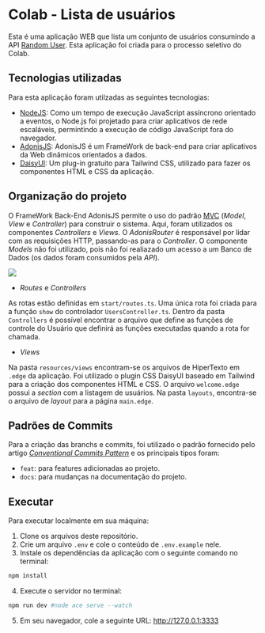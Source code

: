 # Colab - Lista de usuários

Esta é uma aplicação WEB que lista um conjunto de usuários consumindo a API [Random User](https://randomuser.me/). Esta aplicação foi criada para o processo seletivo do Colab.

## Tecnologias utilizadas

Para esta aplicação foram utilzadas as seguintes tecnologias:
- [NodeJS](https://nodejs.org/en): Como um tempo de execução JavaScript assíncrono orientado a eventos, o Node.js foi projetado para criar aplicativos de rede escaláveis, permintindo a execução de código JavaScript fora do navegador.
- [AdonisJS](https://adonisjs.com/): AdonisJS é um FrameWork de back-end para criar aplicativos da Web dinâmicos orientados a dados.
- [DaisyUI](https://daisyui.com/): Um plug-in gratuito para Tailwind CSS, utilizado para fazer os componentes HTML e CSS da aplicação.

## Organização do projeto

O FrameWork Back-End AdonisJS permite o uso do padrão [MVC](https://legacy.adonisjs.com/docs/3.2/mvc-pattern) (_Model_, _View_ e _Controller_) para construir o sistema. Aqui, foram utilizados os componentes _Controllers_ e _Views_. O _AdonisRouter_ é responsável por lidar com as requisições HTTP, passando-as para o _Controller_. O componente _Models_ não foi utilizado, pois não foi realiazado um acesso a um Banco de Dados (os dados foram consumidos pela _API_).

![](https://res.cloudinary.com/adonisjs/image/upload/v1472842310/MVC-Flow-Chart_ccz2zb.jpg)

- _Routes_ e _Controllers_

As rotas estão definidas em ```start/routes.ts```. Uma única rota foi criada para a função ```show``` do controlador ```UsersController.ts```. Dentro da pasta ```Controllers``` é possível encontrar o arquivo que define as funções de controle do Usuário que definirá as funções executadas quando a rota for chamada.

- _Views_

Na pasta ```resources/views``` encontram-se os arquivos de HiperTexto em ```.edge``` da aplicação. Foi utilizado o plugin CSS DaisyUI baseado em Tailwind para a criação dos componentes HTML e CSS. O arquivo ```welcome.edge``` possui a _section_ com a listagem de usuários. Na pasta ```layouts```, encontra-se o arquivo de _layout_ para a página ```main.edge```. 

## Padrões de Commits

Para a criação das branchs e commits, foi utilizado o padrão fornecido pelo artigo [_Conventional Commits Pattern_](https://medium.com/linkapi-solutions/conventional-commits-pattern-3778d1a1e657) e os principais tipos foram:

- ```feat```: para features adicionadas ao projeto.
- ```docs```: para mudanças na documentação do projeto.

## Executar

Para executar localmente em sua máquina:

1. Clone os arquivos deste repositório.
2. Crie um arquivo ```.env``` e cole o conteúdo de ```.env.example``` nele.
3. Instale os dependências da aplicação com o seguinte comando no terminal:
```bash
npm install
```
4. Execute o servidor no terminal:
```bash
npm run dev #node ace serve --watch
```
5. Em seu navegador, cole a seguinte URL: http://127.0.0.1:3333
